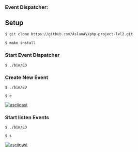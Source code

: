### Event Dispatcher:


## Setup
```sh
$ git clone https://github.com/AslanAV/php-project-lvl2.git

$ make install
```


### Start Event Dispatcher
```shell
$ ./bin/ED
```


### Create New Event
```shell
$ ./bin/ED
```
```shell
$ e
```
[![asciicast](https://asciinema.org/a/vjk0X9sKLWFhQ2m8eR1iBtewy.svg)](https://asciinema.org/a/vjk0X9sKLWFhQ2m8eR1iBtewy)

### Start listen Events
```shell
$ ./bin/ED
```
```shell
$ s
```
[![asciicast](https://asciinema.org/a/Y58duHfisKlI8DdtQZCa9ut0K.svg)](https://asciinema.org/a/Y58duHfisKlI8DdtQZCa9ut0K)